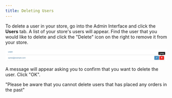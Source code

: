 ```yaml
---
title: Deleting Users
---
```


To delete a user in your store, go into the Admin Interface and click the **Users** tab. A list of your store's users will appear. Find the user that you would like to delete and click the "Delete" icon on the right to remove it from your store.

![Deleting existing User](../../../images/user/users/user_delete_option.jpg)

A message will appear asking you to confirm that you want to delete the user. Click "OK".

<alert kind="warning"> "Please be aware that you cannot delete users that has placed any orders in the past"</alert>
